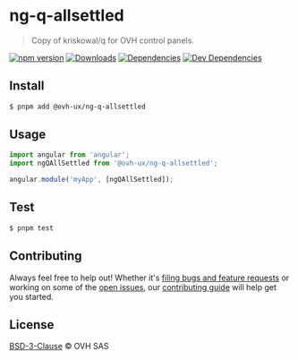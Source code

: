 # ng-q-allsettled

> Copy of kriskowal/q for OVH control panels.

[![npm version](https://badgen.net/npm/v/@ovh-ux/ng-q-allsettled)](https://www.npmjs.com/package/@ovh-ux/ng-q-allsettled) [![Downloads](https://badgen.net/npm/dt/@ovh-ux/ng-q-allsettled)](https://npmjs.com/package/@ovh-ux/ng-q-allsettled) [![Dependencies](https://badgen.net/david/dep/ovh/manager/packages/components/ng-q-allsettled)](https://npmjs.com/package/@ovh-ux/ng-q-allsettled?activeTab=dependencies) [![Dev Dependencies](https://badgen.net/david/dev/ovh/manager/packages/components/ng-q-allsettled)](https://npmjs.com/package/@ovh-ux/ng-q-allsettled?activeTab=dependencies)

## Install

```sh
$ pnpm add @ovh-ux/ng-q-allsettled
```

## Usage

```js
import angular from 'angular';
import ngQAllSettled from '@ovh-ux/ng-q-allsettled';

angular.module('myApp', [ngQAllSettled]);
```

## Test

```sh
$ pnpm test
```

## Contributing

Always feel free to help out! Whether it's [filing bugs and feature requests](https://github.com/ovh/manager/issues/new) or working on some of the [open issues](https://github.com/ovh/manager/issues), our [contributing guide](https://github.com/ovh/manager/blob/master/CONTRIBUTING.md) will help get you started.

## License

[BSD-3-Clause](LICENSE) © OVH SAS
